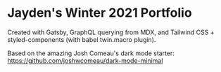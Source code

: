 # Jayden's Winter 2021 Portfolio

Created with Gatsby, GraphQL querying from MDX, and Tailwind CSS + styled-components (with babel twin.macro plugin).

Based on the amazing Josh Comeau's dark mode starter:
https://github.com/joshwcomeau/dark-mode-minimal
